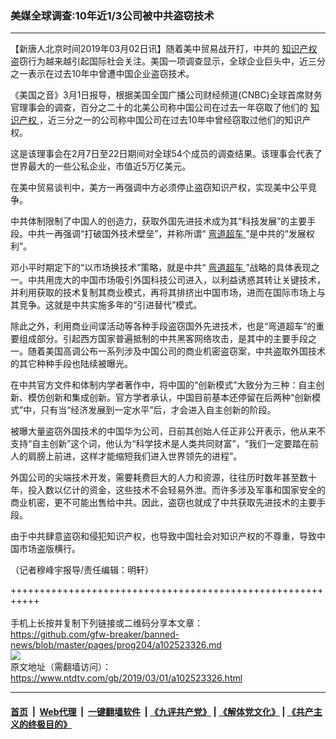 ### 美媒全球调查:10年近1/3公司被中共盗窃技术
------------------------

<div class="post_content">
 <p>
  【新唐人北京时间2019年03月02日讯】随着美中贸易战开打，中共的
  <a href="https://www.ntdtv.com/gb/知识产权.htm">
   知识产权
  </a>
  盗窃行为越来越引起国际社会关注。美国一项调查显示，全球企业巨头中，近三分之一表示在过去10年中曾遭中国企业盗窃技术。
 </p>
 <p>
  《美国之音》3月1日报导，根据美国全国广播公司财经频道(CNBC)全球首席财务官理事会的调查，百分之二十的北美公司称中国公司在过去一年窃取了他们的
  <a href="https://www.ntdtv.com/gb/知识产权.htm">
   知识产权
  </a>
  ，近三分之一的公司称中国公司在过去10年中曾经窃取过他们的知识产权。
 </p>
 <p>
  这是该理事会在2月7日至22日期间对全球54个成员的调查结果。该理事会代表了世界最大的一些公私企业，市值近5万亿美元。
 </p>
 <p>
  在美中贸易谈判中，美方一再强调中方必须停止盗窃知识产权，实现美中公平竞争。
 </p>
 <p>
  中共体制限制了中国人的创造力，获取外国先进技术成为其“科技发展”的主要手段。中共一再强调“打破国外技术壁垒”，并称所谓“
  <a href="https://www.ntdtv.com/gb/弯道超车.htm">
   弯道超车
  </a>
  ”是中共的“发展权利”。
 </p>
 <p>
  邓小平时期定下的“以市场换技术”策略，就是中共“
  <a href="https://www.ntdtv.com/gb/弯道超车.htm">
   弯道超车
  </a>
  ”战略的具体表现之一。中共用庞大的中国市场吸引外国科技公司进入，以利益诱惑其转让关键技术，并利用获取的技术复制其商业模式，再将其排挤出中国市场，进而在国际市场上与其竞争。这就是中共实施多年的“引进替代”模式。
 </p>
 <p>
  除此之外，利用商业间谍活动等各种手段盗窃国外先进技术，也是“弯道超车”的重要组成部分。引起西方国家普遍抵制的中共黑客网络攻击，是其中的主要手段之一。随着美国高调公布一系列涉及中国公司的商业机密盗窃案，中共盗取外国技术的其它种种手段也陆续被曝光。
 </p>
 <p>
  在中共官方文件和体制内学者著作中，将中国的“创新模式”大致分为三种：自主创新、模仿创新和集成创新。官方学者承认，中国目前基本还停留在后两种“创新模式”中，只有当“经济发展到一定水平”后，才会进入自主创新的阶段。
 </p>
 <p>
  被曝大量盗窃外国技术的中国华为公司，日前其创始人任正非公开表示，他从来不支持“自主创新”这个词，他认为“科学技术是人类共同财富”，“我们一定要踏在前人的肩膀上前进，这样才能缩短我们进入世界领先的进程”。
 </p>
 <p>
  外国公司的尖端技术开发，需要耗费巨大的人力和资源，往往历时数年甚至数十年，投入数以亿计的资金，这些技术不会轻易外泄。而许多涉及军事和国家安全的商业机密，更不可能出售给中共。因此，盗窃也就成了中共获取先进技术的主要手段。
 </p>
 <p>
  由于中共肆意盗窃和侵犯知识产权，也导致中国社会对知识产权的不尊重，导致中国市场盗版横行。
 </p>
 <p>
  （记者穆峰宇报导/责任编辑：明轩）
 </p>
 <div class="single_ad">
 </div>
</div>

+++++++++++++++++++++++++++++++++++++++++++++++++++++++++++<br/><br/>
手机上长按并复制下列链接或二维码分享本文章：<br/>
https://github.com/gfw-breaker/banned-news/blob/master/pages/prog204/a102523326.md <br/>
<a href='https://github.com/gfw-breaker/banned-news/blob/master/pages/prog204/a102523326.md'><img src='https://github.com/gfw-breaker/banned-news/blob/master/pages/prog204/a102523326.md.png'/></a> <br/>
原文地址（需翻墙访问）：https://www.ntdtv.com/gb/2019/03/01/a102523326.html


------------------------
#### [首页](https://github.com/gfw-breaker/banned-news/blob/master/README.md) &nbsp;|&nbsp; [Web代理](https://github.com/labour-camp/helloworld) &nbsp;|&nbsp; [一键翻墙软件](https://github.com/gfw-breaker/nogfw/blob/master/README.md) &nbsp;| [《九评共产党》](https://github.com/gfw-breaker/9ping.md/blob/master/README.md#九评之一评共产党是什么) | [《解体党文化》](https://github.com/gfw-breaker/jtdwh.md/blob/master/README.md) | [《共产主义的终极目的》](https://github.com/gfw-breaker/gczydzjmd.md/blob/master/README.md)

